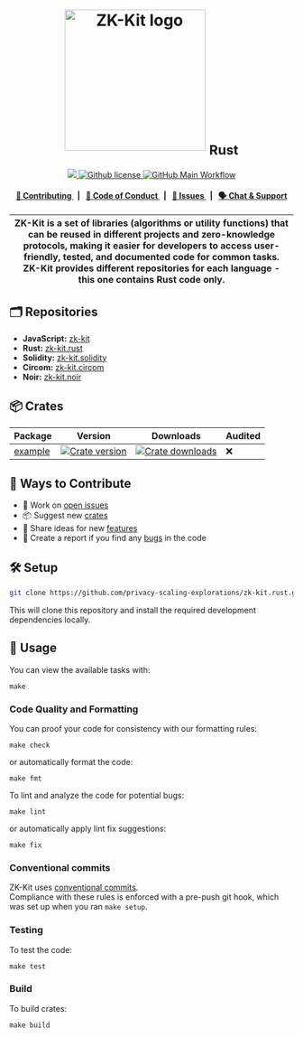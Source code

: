 <p align="center">
    <h1 align="center">
      <picture>
        <source media="(prefers-color-scheme: light)" srcset="https://github.com/privacy-scaling-explorations/zk-kit/assets/11427903/f691c48c-021f-485d-89ef-9ddc8ba74787">
        <source media="(prefers-color-scheme: dark)" srcset="https://github.com/privacy-scaling-explorations/zk-kit/assets/11427903/f43f4403-846a-48b4-a1fa-0ab234c225e5">
        <img width="250" alt="ZK-Kit logo" src="https://github.com/privacy-scaling-explorations/zk-kit/assets/11427903/f691c48c-021f-485d-89ef-9ddc8ba74787">
      </picture>
      <sub>Rust</sub>
    </h1>
</p>

<p align="center">
    <a href="https://github.com/privacy-scaling-explorations" target="_blank">
        <img src="https://img.shields.io/badge/project-PSE-blue.svg?style=flat-square">
    </a>
    <a href="https://github.com/privacy-scaling-explorations/zk-kit.rust/blob/main/LICENSE">
        <img alt="Github license" src="https://img.shields.io/github/license/privacy-scaling-explorations/zk-kit.rust.svg?style=flat-square">
    </a>
    <a href="https://github.com/privacy-scaling-explorations/zk-kit.rust/actions?query=workflow%3Amain">
        <img alt="GitHub Main Workflow" src="https://img.shields.io/github/actions/workflow/status/privacy-scaling-explorations/zk-kit.rust/main.yml?branch=main&label=main&style=flat-square&logo=github">
    </a>
</p>

<div align="center">
    <h4>
        <a href="/CONTRIBUTING.md">
            👥 Contributing
        </a>
        <span>&nbsp;&nbsp;|&nbsp;&nbsp;</span>
        <a href="/CODE_OF_CONDUCT.md">
            🤝 Code of Conduct
        </a>
        <span>&nbsp;&nbsp;|&nbsp;&nbsp;</span>
        <a href="https://github.com/privacy-scaling-explorations/zk-kit.rust/issues/new/choose">
            🔎 Issues
        </a>
        <span>&nbsp;&nbsp;|&nbsp;&nbsp;</span>
        <a href="https://appliedzkp.org/discord">
            🗣️ Chat &amp; Support
        </a>
    </h4>
</div>

| ZK-Kit is a set of libraries (algorithms or utility functions) that can be reused in different projects and zero-knowledge protocols, making it easier for developers to access user-friendly, tested, and documented code for common tasks. ZK-Kit provides different repositories for each language - this one contains Rust code only. |
| ----------------------------------------------------------------------------------------------------------------------------------------------------------------------------------------------------------------------------------------------------------------------------------------------------------------------------------------- |

## 🗂️ Repositories

- **JavaScript:** [zk-kit](https://github.com/privacy-scaling-explorations/zk-kit)
- **Rust:** [zk-kit.rust](https://github.com/privacy-scaling-explorations/zk-kit.rust)
- **Solidity:** [zk-kit.solidity](https://github.com/privacy-scaling-explorations/zk-kit.solidity)
- **Circom:** [zk-kit.circom](https://github.com/privacy-scaling-explorations/zk-kit.circom)
- **Noir:** [zk-kit.noir](https://github.com/privacy-scaling-explorations/zk-kit.noir)

## 📦 Crates

<table>
    <thead>
        <tr>
            <th>Package</th>
            <th>Version</th>
            <th>Downloads</th>
            <th>Audited</th>
        </tr>
    </thead>
    <tbody>
        <tr>
            <td>
                <a href="https://github.com/privacy-scaling-explorations/zk-kit.rust/tree/main/crates/example">
                    example
                </a>
            </td>
            <td>
                <a href="https://docs.rs/example">
                    <img src="https://img.shields.io/crates/d/example?style=flat-square" alt="Crate version" />
                </a>
            </td>
            <td>
                <a href="https://docs.rs/example">
                    <img src="https://img.shields.io/crates/v/example?style=flat-square" alt="Crate downloads" />
                </a>
            </td>
            <td>
                ❌
            </td>
        </tr>
    <tbody>
</table>

## 👥 Ways to Contribute

- 🔧 Work on [open issues](https://github.com/privacy-scaling-explorations/zk-kit.rust/contribute)
- 📦 Suggest new [crates](https://github.com/privacy-scaling-explorations/zk-kit.rust/issues/new?assignees=&labels=feature+%3Arocket%3A&template=---crate.md&title=)
- 🚀 Share ideas for new [features](https://github.com/privacy-scaling-explorations/zk-kit.rust/issues/new?assignees=&labels=feature+%3Arocket%3A&template=---feature.md&title=)
- 🐛 Create a report if you find any [bugs](https://github.com/privacy-scaling-explorations/zk-kit.rust/issues/new?assignees=&labels=bug+%F0%9F%90%9B&template=---bug.md&title=) in the code

## 🛠 Setup

```bash
git clone https://github.com/privacy-scaling-explorations/zk-kit.rust.git && make setup
```

This will clone this repository and install the required development dependencies locally.

## 📜 Usage

You can view the available tasks with:

```commandline
make
```

### Code Quality and Formatting

You can proof your code for consistency with our formatting rules:

```commandline
make check
```

or automatically format the code:

```commandline
make fmt
```

To lint and analyze the code for potential bugs:

```commandline
make lint
```

or automatically apply lint fix suggestions:

```commandline
make fix
```

### Conventional commits

ZK-Kit uses [conventional commits](https://www.conventionalcommits.org/en/v1.0.0/).\
Compliance with these rules is enforced with a pre-push git hook, which was set up when you ran `make setup`.

### Testing

To test the code:

```commandline
make test
```

### Build

To build crates:

```commandline
make build
```
